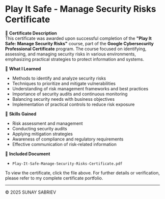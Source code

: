 # Play It Safe - Manage Security Risks Certificate

📌 **Certificate Description**  
This certificate was awarded upon successful completion of the **"Play It Safe: Manage Security Risks"** course, part of the **Google Cybersecurity Professional Certificate** program. The course focused on identifying, assessing, and managing security risks in various environments, emphasizing practical strategies to protect information and systems.

🧠 **What I Learned**  
- Methods to identify and analyze security risks  
- Techniques to prioritize and mitigate vulnerabilities  
- Understanding of risk management frameworks and best practices  
- Importance of security audits and continuous monitoring  
- Balancing security needs with business objectives  
- Implementation of practical controls to reduce risk exposure  

🎯 **Skills Gained**  
- Risk assessment and management  
- Conducting security audits  
- Applying mitigation strategies  
- Awareness of compliance and regulatory requirements  
- Effective communication of risk-related information  

📄 **Included Document**  
- `Play-It-Safe-Manage-Security-Risks-Certificate.pdf`  

To view the certificate, click the file above. For further details or verification, please refer to my complete certificate portfolio.

---

© 2025 SUNAY SABRIEV
